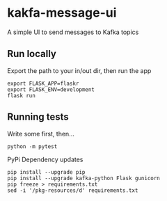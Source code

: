 # kakfa-message-ui
A simple UI to send messages to Kafka topics

## Run locally

Export the path to your in/out dir, then run the app

    export FLASK_APP=flaskr
    export FLASK_ENV=development
    flask run
    
## Running tests

Write some first, then...

    python -m pytest

PyPi Dependency updates

    pip install --upgrade pip
    pip install --upgrade kafka-python Flask gunicorn
    pip freeze > requirements.txt
    sed -i '/pkg-resources/d' requirements.txt
